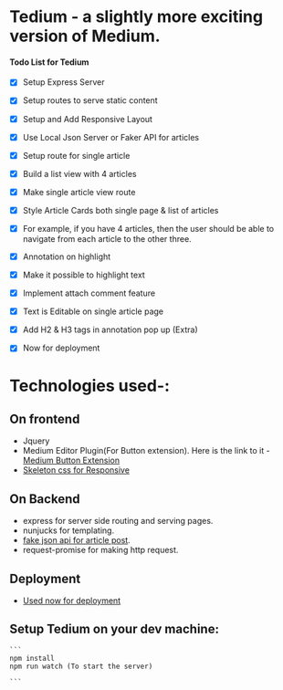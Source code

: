
# Tedium - a slightly more exciting version of Medium.

#### Todo List for Tedium

- [x] Setup Express Server
- [x] Setup routes to serve static content
- [x] Setup and Add Responsive Layout
- [x] Use Local Json Server or Faker API for articles
- [x] Setup route for single article
- [x] Build a  list view with 4 articles
- [x] Make single article view route
- [x] Style Article Cards both single page & list of articles
- [x] For example, if you have 4 articles, then the user should be able to navigate from each article to the other three.
- [x] Annotation on highlight
- [x] Make it possible to highlight text
- [x] Implement attach comment feature
- [x] Text is Editable on single article page
- [x] Add H2 & H3 tags in annotation pop up (Extra)
- [x] Now for deployment



# Technologies used-:

## On frontend
  -  Jquery
  -  Medium Editor Plugin(For Button extension). 
      Here is the link to it - [Medium Button Extension](https://github.com/yabwe/medium-editor/tree/master/src/js/extensions)
  - [Skeleton css for Responsive](http://getskeleton.com/)    
  
	
## On Backend
 - express for server side routing and serving pages.
 - nunjucks for templating.
 - [fake json api for article post](http://jsonplaceholder.typicode.com/posts?&_limit=4).
 - request-promise for making http request.
 
 ## Deployment 
-  [Used now for deployment](https://www.npmjs.com/package/now)
 
 
 ## Setup Tedium on your dev machine:
 
	```
	npm install
	npm run watch (To start the server)
	
	```
	
	
 

 
 
 
    
  

